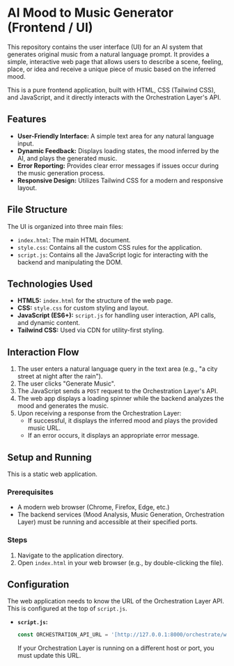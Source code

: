 # AI Mood to Music Generator (Frontend / UI)

This repository contains the user interface (UI) for an AI system that generates original music from a natural language prompt. It provides a simple, interactive web page that allows users to describe a scene, feeling, place, or idea and receive a unique piece of music based on the inferred mood.

This is a pure frontend application, built with HTML, CSS (Tailwind CSS), and JavaScript, and it directly interacts with the Orchestration Layer's API.

## Features

* **User-Friendly Interface:** A simple text area for any natural language input.
* **Dynamic Feedback:** Displays loading states, the mood inferred by the AI, and plays the generated music.
* **Error Reporting:** Provides clear error messages if issues occur during the music generation process.
* **Responsive Design:** Utilizes Tailwind CSS for a modern and responsive layout.

## File Structure

The UI is organized into three main files:

-   `index.html`: The main HTML document.
-   `style.css`: Contains all the custom CSS rules for the application.
-   `script.js`: Contains all the JavaScript logic for interacting with the backend and manipulating the DOM.

## Technologies Used

* **HTML5:** `index.html` for the structure of the web page.
* **CSS:** `style.css` for custom styling and layout.
* **JavaScript (ES6+):** `script.js` for handling user interaction, API calls, and dynamic content.
* **Tailwind CSS:** Used via CDN for utility-first styling.

## Interaction Flow

1.  The user enters a natural language query in the text area (e.g., "a city street at night after the rain").
2.  The user clicks "Generate Music".
3.  The JavaScript sends a `POST` request to the Orchestration Layer's API.
4.  The web app displays a loading spinner while the backend analyzes the mood and generates the music.
5.  Upon receiving a response from the Orchestration Layer:
    * If successful, it displays the inferred mood and plays the provided music URL.
    * If an error occurs, it displays an appropriate error message.

## Setup and Running

This is a static web application.

### Prerequisites

* A modern web browser (Chrome, Firefox, Edge, etc.)
* The backend services (Mood Analysis, Music Generation, Orchestration Layer) must be running and accessible at their specified ports.

### Steps

1.  Navigate to the application directory.
2.  Open `index.html` in your web browser (e.g., by double-clicking the file).

## Configuration

The web application needs to know the URL of the Orchestration Layer API. This is configured at the top of `script.js`.

* **`script.js`:**
    ```javascript
    const ORCHESTRATION_API_URL = '[http://127.0.0.1:8000/orchestrate/weather-to-music](http://127.0.0.1:8000/orchestrate/weather-to-music)';
    ```
    If your Orchestration Layer is running on a different host or port, you must update this URL.
